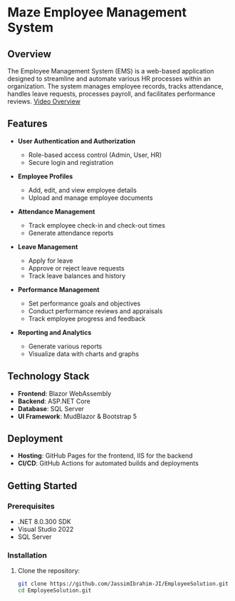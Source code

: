 # Maze Employee Management System

## Overview
The Employee Management System (EMS) is a web-based application designed to streamline and automate various HR processes within an organization. The system manages employee records, tracks attendance, handles leave requests, processes payroll, and facilitates performance reviews.
[Video Overview]([https://link-to-your-video.com](https://drive.google.com/file/d/1-AAxgaO1Y8RHgyke-tO17NJ4ORhlk_bs/view?usp=sharing))


## Features
- **User Authentication and Authorization**
  - Role-based access control (Admin, User, HR)
  - Secure login and registration

- **Employee Profiles**
  - Add, edit, and view employee details
  - Upload and manage employee documents

- **Attendance Management**
  - Track employee check-in and check-out times
  - Generate attendance reports

- **Leave Management**
  - Apply for leave
  - Approve or reject leave requests
  - Track leave balances and history

- **Performance Management**
  - Set performance goals and objectives
  - Conduct performance reviews and appraisals
  - Track employee progress and feedback

- **Reporting and Analytics**
  - Generate various reports
  - Visualize data with charts and graphs



## Technology Stack
- **Frontend**: Blazor WebAssembly
- **Backend**: ASP.NET Core
- **Database**: SQL Server 
- **UI Framework**: MudBlazor & Bootstrap 5

## Deployment
- **Hosting**: GitHub Pages for the frontend, IIS for the backend
- **CI/CD**: GitHub Actions for automated builds and deployments

## Getting Started

### Prerequisites
- .NET 8.0.300 SDK
- Visual Studio 2022
- SQL Server 

### Installation
1. Clone the repository:
   ```bash
   git clone https://github.com/JassimIbrahim-JI/EmployeeSolution.git
   cd EmployeeSolution.git

